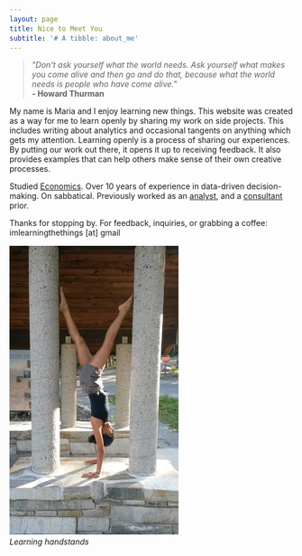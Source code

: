 ```yaml
---
layout: page
title: Nice to Meet You
subtitle: '# A tibble: about_me'
---
```



>_"Don't ask yourself what the world needs. Ask yourself what makes you come alive and then go and do that, because what the world needs is people who have come alive."_  
                        **- Howard Thurman**



My name is Maria and I enjoy learning new things. This website was created as a way for me to learn openly by sharing my work on side projects. This includes writing about analytics and occasional tangents on anything which gets my attention. Learning openly is a process of sharing our experiences. By putting our work out there, it opens it up to receiving feedback. It also provides examples that can help others make sense of their own creative processes.

Studied [Economics](https://www.unlv.edu/economics). Over 10 years of experience in data-driven decision-making. On sabbatical. Previously worked as an [analyst](http://www.diversifynevada.com), and a [consultant](http://www.rcg1.com) prior.

Thanks for stopping by. For feedback, inquiries, or grabbing a coffee:   
imlearningthethings [at] gmail

![](https://raw.githubusercontent.com/mguideng/mguideng.github.io/master/img/handstand.gif)   
_Learning handstands_



